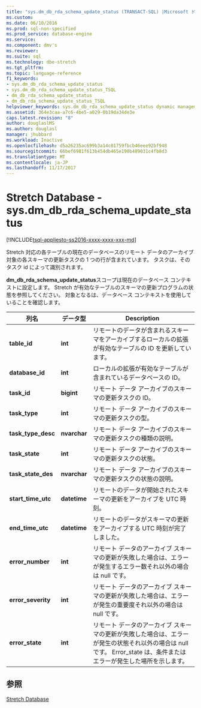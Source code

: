 ```yaml
---
title: "sys.dm_db_rda_schema_update_status (TRANSACT-SQL) |Microsoft ドキュメント"
ms.custom: 
ms.date: 06/10/2016
ms.prod: sql-non-specified
ms.prod_service: database-engine
ms.service: 
ms.component: dmv's
ms.reviewer: 
ms.suite: sql
ms.technology: dbe-stretch
ms.tgt_pltfrm: 
ms.topic: language-reference
f1_keywords:
- sys.dm_db_rda_schema_update_status
- sys.dm_db_rda_schema_update_status_TSQL
- dm_db_rda_schema_update_status
- dm_db_rda_schema_update_status_TSQL
helpviewer_keywords: sys.dm_db_rda_schema_update_status dynamic management view
ms.assetid: 364e3caa-a7c6-4be5-a029-0b19da34de3e
caps.latest.revision: "8"
author: douglaslMS
ms.author: douglasl
manager: jhubbard
ms.workload: Inactive
ms.openlocfilehash: d5a26235ac699b3a14c01759fbcb46eee92bf948
ms.sourcegitcommit: 66bef6981f613b454db465e190b489031c4fb8d3
ms.translationtype: MT
ms.contentlocale: ja-JP
ms.lasthandoff: 11/17/2017
---
```

# <a name="stretch-database---sysdmdbrdaschemaupdatestatus"></a>Stretch Database - sys.dm_db_rda_schema_update_status
[!INCLUDE[tsql-appliesto-ss2016-xxxx-xxxx-xxx-md](../../includes/tsql-appliesto-ss2016-xxxx-xxxx-xxx-md.md)]

  Stretch 対応の各テーブルの現在のデータベースのリモート データのアーカイブ対象の各スキーマの更新タスクの 1 つの行が含まれています。 タスクは、そのタスク id によって識別されます。  
  
 **dm_db_rda_schema_update_status**スコープは現在のデータベース コンテキストに設定します。 Stretch が有効なテーブルのスキーマの更新プログラムの状態を参照してください。 対象となるは、データベース コンテキストを使用していることを確認します。  
  
|列名|データ型|Description|  
|-----------------|---------------|-----------------|  
|**table_id**|**int**|リモートのデータが含まれるスキーマをアーカイブするローカルの拡張が有効なテーブルの ID を更新しています。|  
|**database_id**|**int**|ローカルの拡張が有効なテーブルが含まれているデータベースの ID。|  
|**task_id**|**bigint**|リモート データ アーカイブのスキーマの更新タスクの ID。|  
|**task_type**|**int**|リモート データ アーカイブのスキーマの更新タスクの型。|  
|**task_type_desc**|**nvarchar**|リモート データ アーカイブのスキーマの更新タスクの種類の説明。|  
|**task_state**|**int**|リモート データ アーカイブのスキーマの更新タスクの状態。|  
|**task_state_des**|**nvarchar**|リモート データ アーカイブのスキーマの更新タスクの状態の説明。|  
|**start_time_utc**|**datetime**|リモートのデータが開始されたスキーマの更新をアーカイブを UTC 時刻。|  
|**end_time_utc**|**datetime**|リモートのデータがスキーマの更新をアーカイブする UTC 時刻が完了しました。|  
|**error_number**|**int**|リモート データのアーカイブ スキーマの更新が失敗した場合は、エラーが発生するエラー数それ以外の場合は null です。|  
|**error_severity**|**int**|リモート データのアーカイブ スキーマの更新が失敗した場合は、エラーが発生の重要度それ以外の場合は null です。|  
|**error_state**|**int**|リモート データのアーカイブ スキーマの更新が失敗した場合は、エラーが発生の状態それ以外の場合は null です。 Error_state は、条件またはエラーが発生した場所を示します。|  
  
## <a name="see-also"></a>参照  
 [Stretch Database](../../sql-server/stretch-database/stretch-database.md)  
  
  
